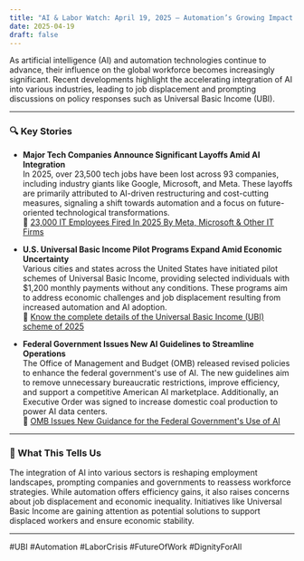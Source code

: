 ```yaml
---
title: "AI & Labor Watch: April 19, 2025 — Automation’s Growing Impact on Employment"
date: 2025-04-19
draft: false
---
```


As artificial intelligence (AI) and automation technologies continue to advance, their influence on the global workforce becomes increasingly significant. Recent developments highlight the accelerating integration of AI into various industries, leading to job displacement and prompting discussions on policy responses such as Universal Basic Income (UBI).

---

### 🔍 Key Stories

- **Major Tech Companies Announce Significant Layoffs Amid AI Integration**  
  In 2025, over 23,500 tech jobs have been lost across 93 companies, including industry giants like Google, Microsoft, and Meta. These layoffs are primarily attributed to AI-driven restructuring and cost-cutting measures, signaling a shift towards automation and a focus on future-oriented technological transformations.  
  🔗 [23,000 IT Employees Fired In 2025 By Meta, Microsoft & Other IT Firms](https://trak.in/stories/23000-it-employees-fired-in-2025-by-meta-microsoft-other-it-firms/)

- **U.S. Universal Basic Income Pilot Programs Expand Amid Economic Uncertainty**  
  Various cities and states across the United States have initiated pilot schemes of Universal Basic Income, providing selected individuals with $1,200 monthly payments without any conditions. These programs aim to address economic challenges and job displacement resulting from increased automation and AI adoption.  
  🔗 [Know the complete details of the Universal Basic Income (UBI) scheme of 2025](https://www.basirhatpolice.org/universal-basic-income-scheme-of-2025/)

- **Federal Government Issues New AI Guidelines to Streamline Operations**  
  The Office of Management and Budget (OMB) released revised policies to enhance the federal government's use of AI. The new guidelines aim to remove unnecessary bureaucratic restrictions, improve efficiency, and support a competitive American AI marketplace. Additionally, an Executive Order was signed to increase domestic coal production to power AI data centers.  
  🔗 [OMB Issues New Guidance for the Federal Government's Use of AI](https://www.mintz.com/insights-center/viewpoints/54731/2025-04-11-omb-issues-new-guidance-federal-governments-use-ai-and)

---

### 🧠 What This Tells Us

The integration of AI into various sectors is reshaping employment landscapes, prompting companies and governments to reassess workforce strategies. While automation offers efficiency gains, it also raises concerns about job displacement and economic inequality. Initiatives like Universal Basic Income are gaining attention as potential solutions to support displaced workers and ensure economic stability.

---

#UBI #Automation #LaborCrisis #FutureOfWork #DignityForAll
